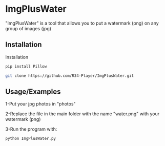 
# ImgPlusWater
"ImgPlusWater" is a tool that allows you to put a watermark (png) on any group of images (jpg)


## Installation

Installation

```bash
pip install Pillow
```
```bash
git clone https://github.com/R34-Player/ImgPlusWater.git
```

## Usage/Examples
1-Put your jpg photos in "photos"

2-Replace the file in the main folder with the name "water.png" with your watermark (png)

3-Run the program with: 


```bash
python ImgPlusWater.py
```

